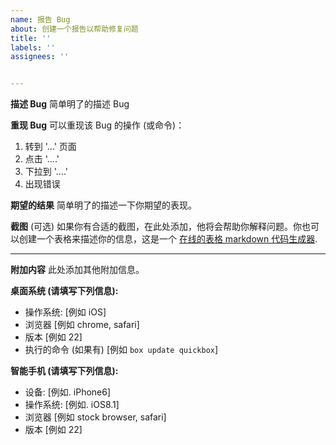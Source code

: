 ```yaml
---
name: 报告 Bug
about: 创建一个报告以帮助修复问题
title: ''
labels: ''
assignees: ''


---
```


**描述 Bug**
简单明了的描述 Bug

**重现 Bug**
可以重现该 Bug 的操作 (或命令)：

1. 转到 '...' 页面
2. 点击 '....'
3. 下拉到 '....'
4. 出现错误

**期望的结果**
简单明了的描述一下你期望的表现。

**截图** (可选)
如果你有合适的截图，在此处添加，他将会帮助你解释问题。你也可以创建一个表格来描述你的信息，这是一个 [在线的表格 markdown 代码生成器](https://www.tablesgenerator.com/markdown_tables).

---

**附加内容**
此处添加其他附加信息。

**桌面系统 (请填写下列信息):**

 - 操作系统: [例如 iOS]
 - 浏览器 [例如 chrome, safari]
 - 版本 [例如 22]
 - 执行的命令 (如果有) [例如 `box update quickbox`]

**智能手机 (请填写下列信息):**

 - 设备: [例如. iPhone6]
 - 操作系统: [例如. iOS8.1]
 - 浏览器 [例如 stock browser, safari]
 - 版本 [例如 22]